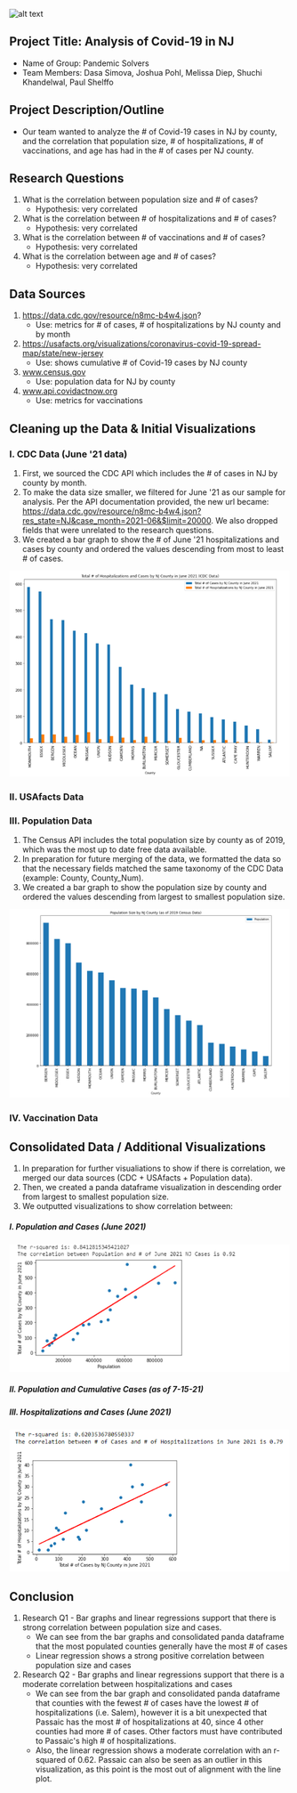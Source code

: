 ![alt text](https://github.com/melissadiep94/covid19-project/blob/main/Images/Covid_image.png?raw=true)


## Project Title: Analysis of Covid-19 in NJ
* Name of Group: Pandemic Solvers
* Team Members: Dasa Simova, Joshua Pohl, Melissa Diep, Shuchi Khandelwal, Paul Shelffo

## Project Description/Outline
* Our team wanted to analyze the # of Covid-19 cases in NJ by county, and the correlation that population size, # of hospitalizations, # of vaccinations, and age has had in the # of cases per NJ county.

## Research Questions
1. What is the correlation between population size and # of cases?
    - Hypothesis: very correlated
2. What is the correlation between # of hospitalizations and # of cases?
    - Hypothesis: very correlated
3. What is the correlation between # of vaccinations and # of cases?
    - Hypothesis: very correlated
4. What is the correlation between age and # of cases?
    - Hypothesis: very correlated

## Data Sources
1.  https://data.cdc.gov/resource/n8mc-b4w4.json?
    - Use: metrics for # of cases, # of hospitalizations by NJ county and by month 
2.  https://usafacts.org/visualizations/coronavirus-covid-19-spread-map/state/new-jersey
    - Use: shows cumulative # of Covid-19 cases by NJ county
4.  www.census.gov
    - Use: population data for NJ by county      
5. www.api.covidactnow.org
    - Use: metrics for vaccinations 


## Cleaning up the Data & Initial Visualizations
### I. CDC Data (June '21 data)
1. First, we sourced the CDC API which includes the # of cases in NJ by county by month.
2. To make the data size smaller, we filtered for June '21 as our sample for analysis. Per the API documentation provided, the new url became: https://data.cdc.gov/resource/n8mc-b4w4.json?res_state=NJ&case_month=2021-06&$limit=20000. We also dropped fields that were unrelated to the research questions.
3. We created a bar graph to show the # of June '21 hospitalizations and cases by county and ordered the values descending from most to least # of cases.

![alt text](https://github.com/melissadiep94/covid19-project/blob/main/Images/CDC_hosp_and_num_cases_NJ_June%202021.png?raw=true)

### II. USAfacts Data

### III. Population Data
1. The Census API includes the total population size by county as of 2019, which was the most up to date free data available.
2. In preparation for future merging of the data, we formatted the data so that the necessary fields matched the same taxonomy of the CDC Data (example: County, County_Num).
3. We created a bar graph to show the population size by county and ordered the values descending from largest to smallest population size.

![alt text](https://github.com/melissadiep94/covid19-project/blob/main/Images/Census_population_size_NJ_June%202021.PNG?raw=true)


### IV. Vaccination Data

## Consolidated Data / Additional Visualizations
1. In preparation for further visualiations to show if there is correlation, we merged our data sources (CDC + USAfacts + Population data).
2. Then, we created a panda dataframe visualization in descending order from largest to smallest population size.
3. We outputted visualizations to show correlation between:

  ##### I. Population and Cases (June 2021)

![alt text](https://github.com/melissadiep94/covid19-project/blob/main/Images/LinRegression_population_vs_num_June21_cases.PNG?raw=true)

   ##### II. Population and Cumulative Cases (as of 7-15-21)
   ##### III. Hospitalizations and Cases (June 2021)

![alt text](https://github.com/melissadiep94/covid19-project/blob/main/Images/LinRegression_hosp_vs_num_June21_cases.PNG?raw=true)


## Conclusion
1. Research Q1 - Bar graphs and linear regressions support that there is strong correlation between population size and cases.
   * We can see from the bar graphs and consolidated panda dataframe that the most populated counties generally have the most # of cases
   * Linear regression shows a strong positive correlation between population size and cases
2. Research Q2 - Bar graphs and linear regressions support that there is a moderate correlation between hospitalizations and cases
   *  We can see from the bar graph and consolidated panda dataframe that counties with the fewest # of cases have the lowest # of hospitalizations (i.e. Salem), however it is a bit unexpected that Passaic has the most # of hospitalizations at 40, since 4 other counties had more # of cases. Other factors must have contributed to Passaic's high # of hospitalizations.
   *  Also, the linear regression shows a moderate correlation with an r-squared of 0.62. Passaic can also be seen as an outlier in this visualization, as this point is the most out of alignment with the line plot. 
